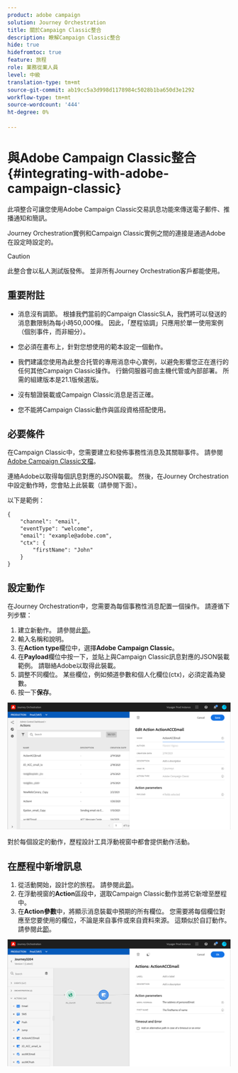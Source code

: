 ```yaml
---
product: adobe campaign
solution: Journey Orchestration
title: 關於Campaign Classic整合
description: 瞭解Campaign Classic整合
hide: true
hidefromtoc: true
feature: 旅程
role: 業務從業人員
level: 中級
translation-type: tm+mt
source-git-commit: ab19cc5a3d998d1178984c5028b1ba650d3e1292
workflow-type: tm+mt
source-wordcount: '444'
ht-degree: 0%

---
```



# 與Adobe Campaign Classic整合{#integrating-with-adobe-campaign-classic}

此項整合可讓您使用Adobe Campaign Classic交易訊息功能來傳送電子郵件、推播通知和簡訊。

Journey Orchestration實例和Campaign Classic實例之間的連接是通過Adobe在設定時設定的。

>[!CAUTION]
>
> 此整合會以私人測試版發佈。 並非所有Journey Orchestration客戶都能使用。

## 重要附註

* 消息沒有調節。 根據我們當前的Campaign ClassicSLA，我們將可以發送的消息數限制為每小時50,000條。 因此，「歷程協調」只應用於單一使用案例（個別事件，而非細分）。

* 您必須在畫布上，針對您想使用的範本設定一個動作。

* 我們建議您使用為此整合托管的專用消息中心實例，以避免影響您正在進行的任何其他Campaign Classic操作。 行銷伺服器可由主機代管或內部部署。 所需的組建版本是21.1版候選版。

* 沒有驗證裝載或Campaign Classic消息是否正確。

* 您不能將Campaign Classic動作與區段資格搭配使用。

## 必要條件

在Campaign Classic中，您需要建立和發佈事務性消息及其關聯事件。 請參閱[Adobe Campaign Classic文檔](https://experienceleague.adobe.com/docs/campaign-classic/using/transactional-messaging/introduction/about-transactional-messaging.html#transactional-messaging)。

連絡Adobe以取得每個訊息對應的JSON裝載。 然後，在Journey Orchestration中設定動作時，您會貼上此裝載（請參閱下面）。

以下是範例：

```
{
    "channel": "email",
    "eventType": "welcome",
    "email": "example@adobe.com",
    "ctx": {
        "firstName": "John"
    }
}
```

## 設定動作

在Journey Orchestration中，您需要為每個事務性消息配置一個操作。 請遵循下列步驟：

1. 建立新動作。 請參閱此[節](../action/action.md)。
1. 輸入名稱和說明。
1. 在&#x200B;**Action type**&#x200B;欄位中，選擇&#x200B;**Adobe Campaign Classic**。
1. 在&#x200B;**Payload**&#x200B;欄位中按一下，並貼上與Campaign Classic訊息對應的JSON裝載範例。 請聯絡Adobe以取得此裝載。
1. 調整不同欄位。 某些欄位，例如頻道參數和個人化欄位(ctx)，必須定義為變數。
1. 按一下&#x200B;**保存**。

![](../assets/accintegration1.png)

對於每個設定的動作，歷程設計工具浮動視窗中都會提供動作活動。

## 在歷程中新增訊息

1. 從活動開始，設計您的旅程。 請參閱此[節](../building-journeys/journey.md)。
1. 在浮動視窗的&#x200B;**Action**&#x200B;區段中，選取Campaign Classic動作並將它新增至歷程中。
1. 在&#x200B;**Action參數**&#x200B;中，將顯示消息裝載中預期的所有欄位。 您需要將每個欄位對應至您要使用的欄位，不論是來自事件或來自資料來源。 這類似於自訂動作。 請參閱此[節](../building-journeys/using-custom-actions.md)。

![](../assets/accintegration2.png)

